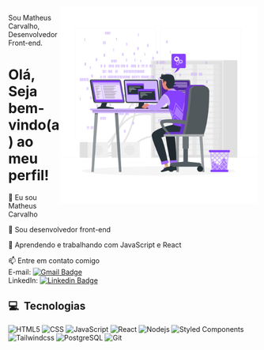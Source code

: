 
<img src="https://github.com/carlosdaniel31/repo-of-image/blob/main/img-banner-github.png" alt="Imagem de um programador" min-width="400px" max-width="400px" width="400px" align="right">

<p align="left"> 
Sou Matheus Carvalho, Desenvolvedor Front-end.


# Olá, Seja bem-vindo(a) ao meu perfil!

👋 Eu sou Matheus Carvalho

🔭 Sou desenvolvedor front-end

🌱 Aprendendo e trabalhando com JavaScript e React

📫 Entre em contato comigo 
<br>E-mail: [![Gmail Badge](https://img.shields.io/badge/-matheusdocarvalho@gmail.com-986DFF?style=flat-square&logo=Gmail&logoColor=white&link=mailto:matheusdocarvalho@gmail.com)](mailto:matheusdocarvalho@gmail.com)
<br>LinkedIn: [![Linkedin Badge](https://img.shields.io/badge/-Matheus%20Carvalho-986DFF?style=flat-square&logo=Linkedin&logoColor=white&link=https://www.linkedin.com/in/matheusscarvalho/)](https://www.linkedin.com/in/matheusscarvalho/{target="_blank"})


<h2> 💻 &nbsp;Tecnologias</h2>

![HTML5](https://img.shields.io/badge/HTML5-E34F26?style=for-the-badge&logo=html5&logoColor=white)
![CSS](https://img.shields.io/badge/CSS3-1572B6?style=for-the-badge&logo=css3&logoColor=white)
![JavaScript](https://img.shields.io/badge/JavaScript-F7DF1E?style=for-the-badge&logo=javascript&logoColor=black)
![React](https://img.shields.io/badge/React-20232A?style=for-the-badge&logo=react&logoColor=61DAFB)
![Nodejs](https://img.shields.io/badge/Nodejs-69ac36?style=for-the-badge&logo=node.js&logoColor=white)
![Styled Components](https://img.shields.io/badge/styled--components-DB7093?style=for-the-badge&logo=styled-components&logoColor=white)
![Tailwindcss](https://img.shields.io/badge/tailwindcss-38B2AC?style=for-the-badge&logo=tailwindcss&logoColor=white)
![PostgreSQL](https://img.shields.io/badge/PostgreSQL-316192?style=for-the-badge&logo=postgresql&logoColor=white)
![Git](https://img.shields.io/badge/Git-E34F26?style=for-the-badge&logo=git&logoColor=white)


</div>


